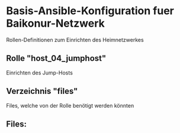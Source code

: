 # Basis-Ansible-Konfiguration fuer Baikonur-Netzwerk
Rollen-Definitionen zum Einrichten des Heimnetzwerkes

## Rolle "host_04_jumphost"
Einrichten des Jump-Hosts

## Verzeichnis "files"
Files, welche von der Rolle benötigt werden könnten

## Files:
